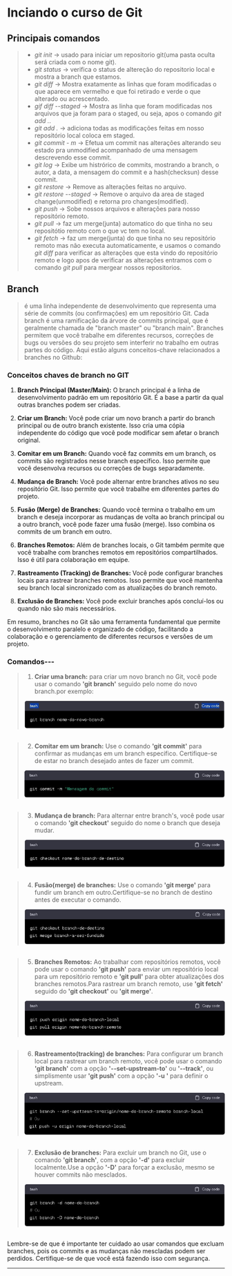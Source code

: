 # Inciando o curso de Git

## Principais comandos
> - *git init*       -> usado para iniciar um repositorio git(uma pasta oculta será criada com o nome git).<br>
> - *git status*     -> verifica o status de altereção do repositorio local e mostra a branch que estamos.<br>
> - *git diff*       -> Mostra exatamente as linhas que foram modificadas o que aparece em vermelho e que foi retirado e verde o que alterado ou acrescentado.<br>
> - *gif diff --staged* -> Mostra as linha que foram modificadas nos arquivos que ja foram para o staged, ou seja, apos o comando *git add .*.<br>
> - *git add .*      -> adiciona todas as modificações feitas em nosso repositório local coloca em staged.<br>
> - *git commit - m* -> Efetua um commit nas alterações alterando seu estado pra unmodified acompanhado de uma mensagem descrevendo esse commit.<br>
> - *git log* -> Exibe um histrórico de commits, mostrando a branch, o autor, a data, a mensagem do commit e a hash(checksun) desse commit.<br>
> - *git restore* -> Remove as alterações feitas no arquivo.<br>
> - *git restore --staged* -> Remove o arquivo da area de staged change(unmodified) e retorna pro changes(modified).<br>
> - *git push* -> Sobe nossos arquivos e alterações para nosso repositório remoto.<br>
> - *git pull* -> faz um merge(junta) automatico do que tinha no seu repositótio remoto com o que vc tem no local.<br>
> - *git fetch* -> faz um merge(junta) do que tinha no seu repositório remoto mas não executa automaticamente, e usamos o comando *git diff* para verificar as alterações que esta vindo do repositório remoto e logo apos de verificar as alterações entramos com o comando *git pull* para mergear nossos  repositorios.

## Branch
>é uma linha independente de desenvolvimento que representa uma série de commits (ou confirmações) em um repositório Git. 
>Cada branch é uma ramificação da árvore de commits principal, que é geralmente chamada de "branch master" ou "branch main".
>Branches permitem que você trabalhe em diferentes recursos, correções de bugs ou versões do seu projeto sem interferir no trabalho em outras partes do código.
>Aqui estão alguns conceitos-chave relacionados a branches no Github:

### Conceitos chaves de branch no GIT

1. **Branch Principal (Master/Main):** O branch principal é a linha de desenvolvimento padrão em um repositório Git. É a base a partir da qual outras branches podem ser criadas.

2. **Criar um Branch:** Você pode criar um novo branch a partir do branch principal ou de outro branch existente. Isso cria uma cópia independente do código que você pode modificar sem afetar o branch original.

3. **Comitar em um Branch:** Quando você faz commits em um branch, os commits são registrados nesse branch específico. Isso permite que você desenvolva recursos ou correções de bugs separadamente.

4. **Mudança de Branch:** Você pode alternar entre branches ativos no seu repositório Git. Isso permite que você trabalhe em diferentes partes do projeto.


5. **Fusão (Merge) de Branches:** Quando você termina o trabalho em um branch e deseja incorporar as mudanças de volta ao branch principal ou a outro branch, você pode fazer uma fusão (merge). Isso combina os commits de um branch em outro.

6. **Branches Remotos:** Além de branches locais, o Git também permite que você trabalhe com branches remotos em repositórios compartilhados. Isso é útil para colaboração em equipe.

7. **Rastreamento (Tracking) de Branches:** Você pode configurar branches locais para rastrear branches remotos. Isso permite que você mantenha seu branch local sincronizado com as atualizações do branch remoto.

8. **Exclusão de Branches:** Você pode excluir branches após concluí-los ou quando não são mais necessários.

Em resumo, branches no Git são uma ferramenta fundamental que permite o desenvolvimento paralelo e organizado de código, facilitando a colaboração e o gerenciamento de diferentes recursos e versões de um projeto.

### Comandos---

> 1. **Criar uma branch:** para criar um novo branch no Git, você pode usar o comando **'git branch'** seguido pelo nome do novo branch.por exemplo:
>
> ![comando criar branch](/imgs/criarBranch.jpeg)
##
> 2. **Comitar em um branch:** Use o comando **'git commit'** para confirmar as mudanças em um branch especifico. Certifique-se de estar no branch desejado antes de fazer um commit.
>
> ![Commit na branch](/imgs/comitarBranch.jpg)
##
> 3. **Mudança de branch:** Para alternar entre branch's, você pode usar o comando **'git checkout'** seguido do nome o branch que deseja mudar.
>
> ![Mudança de branch](/imgs/alternarBranch.jpg)
##
> 4. **Fusão(merge) de branches:** Use o comando **'git merge'** para fundir um branch em outro.Certifique-se no branch de destino antes de executar o comando.
>
> ![Merge de branch's](/imgs/mergeBrach.jpg)
##
> 5. **Branches Remotos:** Ao trabalhar com repositórios remotos, você pode usar o comando **'git push'** para enviar um repositório local para um repositório remoto e **'git pull'** para obter atualizações dos branches remotos.Para rastrear um branch remoto, use **'git fetch'** seguido do **'git checkout'** ou **'git merge'**.
>
> ![branches remotos](/imgs/branchRemoto.jpg)
##
> 6. **Rastreamento(tracking) de branches:** Para configurar um branch local para rastrear um branch remoto, você pode usar o comando **'git branch'** com a opção **'--set-upstream-to'** ou **'--track'**, ou simplismente usar **'git push'** com a opção **'-u  '** para definir o upstream.
>
> ![Rastreamento(tracking) de branches](/imgs/trackingBranch.jpg)
##
> 7. **Exclusão de branches:** Para excluir um branch no Git, use o comando **'git branch'**, com a opção **'-d'** para excluir localmente.Use a opção **'-D'** para forçar a exclusão, mesmo se houver commits não mesclados.
>
> ![Exclusão de branches](/imgs/exclusaoBranch.jpg)
##
Lembre-se de que é importante ter cuidado ao usar comandos que excluam branches, pois os commits e as mudanças não mescladas podem ser perdidos. Certifique-se de que você está fazendo isso com segurança.

---  